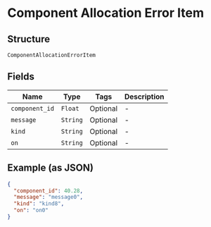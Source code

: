 
# Component Allocation Error Item

## Structure

`ComponentAllocationErrorItem`

## Fields

| Name | Type | Tags | Description |
|  --- | --- | --- | --- |
| `component_id` | `Float` | Optional | - |
| `message` | `String` | Optional | - |
| `kind` | `String` | Optional | - |
| `on` | `String` | Optional | - |

## Example (as JSON)

```json
{
  "component_id": 40.28,
  "message": "message0",
  "kind": "kind8",
  "on": "on0"
}
```

